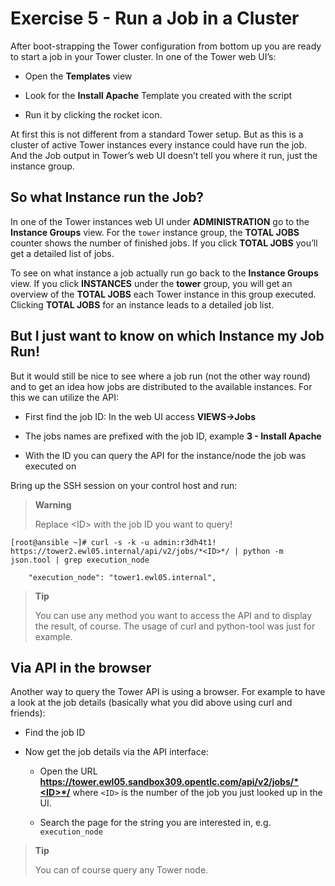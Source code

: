 # Exercise 5 - Run a Job in a Cluster

After boot-strapping the Tower configuration from bottom up you are
ready to start a job in your Tower cluster. In one of the Tower web
UI’s:

  - Open the **Templates** view

  - Look for the **Install Apache** Template you created with the script

  - Run it by clicking the rocket icon.

At first this is not different from a standard Tower setup. But as this
is a cluster of active Tower instances every instance could have run the
job. And the Job output in Tower’s web UI doesn’t tell you where it run,
just the instance group.

## So what Instance run the Job?

In one of the Tower instances web UI under **ADMINISTRATION** go to the
**Instance Groups** view. For the `tower` instance group, the **TOTAL
JOBS** counter shows the number of finished jobs. If you click **TOTAL
JOBS** you’ll get a detailed list of jobs.

To see on what instance a job actually run go back to the **Instance
Groups** view. If you click **INSTANCES** under the **tower** group, you
will get an overview of the **TOTAL JOBS** each Tower instance in this
group executed. Clicking **TOTAL JOBS** for an instance leads to a
detailed job list.

## But I just want to know on which Instance my Job Run!

But it would still be nice to see where a job run (not the other way
round) and to get an idea how jobs are distributed to the available
instances. For this we can utilize the API:

  - First find the job ID: In the web UI access **VIEWS→Jobs**

  - The jobs names are prefixed with the job ID, example **3 - Install
    Apache**

  - With the ID you can query the API for the instance/node the job was
    executed on

Bring up the SSH session on your control host and run:

> **Warning**
>
> Replace &lt;ID&gt; with the job ID you want to query\!

    [root@ansible ~]# curl -s -k -u admin:r3dh4t1! https://tower2.ewl05.internal/api/v2/jobs/*<ID>*/ | python -m json.tool | grep execution_node

        "execution_node": "tower1.ewl05.internal",

> **Tip**
>
> You can use any method you want to access the API and to display the
> result, of course. The usage of curl and python-tool was just for
> example.

## Via API in the browser

Another way to query the Tower API is using a browser. For example to
have a look at the job details (basically what you did above using curl
and friends):

  - Find the job ID

  - Now get the job details via the API interface:

      - Open the URL
        **https://tower.ewl05.sandbox309.opentlc.com/api/v2/jobs/*<ID>*/**
        where `<ID>` is the number of the job you just looked up in the
        UI.

      - Search the page for the string you are interested in, e.g.
        `execution_node`

> **Tip**
>
> You can of course query any Tower node.

